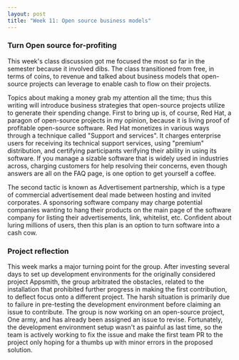```yaml
---
layout: post
title: "Week 11: Open source business models"
---
```


### Turn Open source for-profiting

This week's class discussion got me focused the most so far in the semester because it involved dibs. The class transitioned from free, in terms of coins, to revenue and talked about business models that open-source projects can leverage to enable cash to flow on their projects.

<!--more-->

Topics about making a money grab my attention all the time; thus this writing will introduce business strategies that open-source projects utilize to generate their spending change. First to bring up is, of course, Red Hat, a paragon of open-source projects in my opinion, because it is living proof of profitable open-source software. Red Hat monetizes in various ways through a technique called "Support and services". It charges enterprise users for receiving its technical support services, using "premium" distribution, and certifying participants verifying their ability in using its software. If you manage a sizable software that is widely used in industries across, charging customers for help resolving their concerns, even though answers are all on the FAQ page, is one option to get yourself a coffee.

The second tactic is known as Advertisement partnership, which is a type of commercial advertisement deal made between hosting and invited corporates. A sponsoring software company may charge potential companies wanting to hang their products on the main page of the software company for listing their advertisements, link, whitelist, etc. Confident about luring millions of users, then this plan is an option to turn software into a cash cow.

### Project reflection

This week marks a major turning point for the group. After investing several days to set up development environments for the originally considered project Appsmith, the group arbitrated the obstacles, related to the installation that prohibited further progress in making the first contribution, to deflect focus onto a different project. The harsh situation is primarily due to failure in pre-testing the development environment before claiming an issue to contribute. The group is now working on an open-source project, One army, and has already been assigned an issue to revise. Fortunately, the development environment setup wasn't as painful as last time, so the team is actively working to fix the issue and make the first team PR to the project only hoping for a thumbs up with minor errors in the proposed solution.
